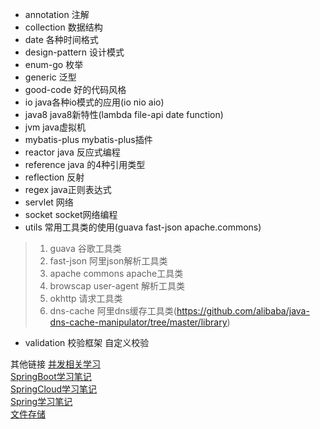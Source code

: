 * annotation          注解
* collection          数据结构
* date                各种时间格式
* design-pattern      设计模式
* enum-go             枚举
* generic             泛型
* good-code           好的代码风格
* io                  java各种io模式的应用(io nio aio)
* java8               java8新特性(lambda file-api date function)
* jvm                 java虚拟机
* mybatis-plus        mybatis-plus插件
* reactor             java 反应式编程
* reference           java 的4种引用类型
* reflection          反射
* regex               java正则表达式
* servlet             网络    
* socket              socket网络编程
* utils               常用工具类的使用(guava fast-json apache.commons)
> 1) guava            谷歌工具类 
> 2) fast-json        阿里json解析工具类
> 3) apache commons   apache工具类
> 4) browscap         user-agent 解析工具类
> 5) okhttp           请求工具类
> 6) dns-cache        阿里dns缓存工具类(https://github.com/alibaba/java-dns-cache-manipulator/tree/master/library)
* validation          校验框架 自定义校验


其他链接
[并发相关学习](https://github.com/zrrd/currentroad)  
[SpringBoot学习笔记](https://github.com/zrrd/SpringBoot)  
[SpringCloud学习笔记](https://github.com/zrrd/SpringCloud)  
[Spring学习笔记](https://github.com/zrrd/Spring)  
[文件存储](https://github.com/zrrd/storage)